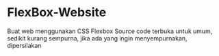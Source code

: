 # FlexBox-Website
Buat web menggunakan CSS Flexbox
Source code terbuka untuk umum, sedikit kurang sempurna, jika ada yang ingin menyempurnakan, dipersilakan
